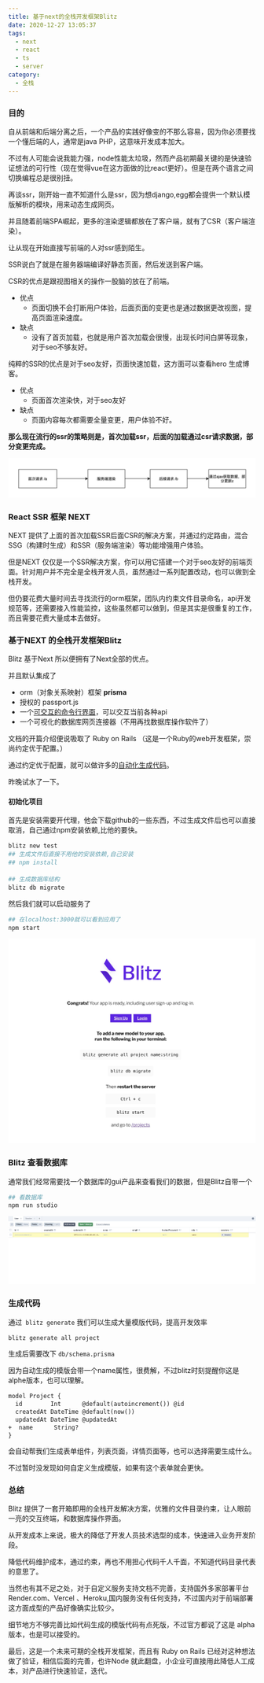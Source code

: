 ```yaml
---
title: 基于next的全栈开发框架Blitz
date: 2020-12-27 13:05:37
tags:
  - next
  - react
  - ts
  - server
category:
  - 全栈
---
```

### 目的

自从前端和后端分离之后，一个产品的实践好像变的不那么容易，因为你必须要找一个懂后端的人，通常是java PHP，这意味开发成本加大。

不过有人可能会说我能力强，node性能太垃圾，然而产品初期最关键的是快速验证想法的可行性（现在觉得vue在这方面做的比react更好）。但是在两个语言之间切换编程总是很别扭。

再谈ssr，刚开始一直不知道什么是ssr，因为想django,egg都会提供一个默认模版解析的模块，用来动态生成网页。

并且随着前端SPA崛起，更多的渲染逻辑都放在了客户端，就有了CSR（客户端渲染）。

让从现在开始直接写前端的人对ssr感到陌生。

SSR说白了就是在服务器端编译好静态页面，然后发送到客户端。

CSR的优点是跟视图相关的操作一股脑的放在了前端。
- 优点
    - 页面切换不会打断用户体验，后面页面的变更也是通过数据更改视图，提高页面渲染速度。
- 缺点
    - 没有了首页加载，也就是用户首次加载会很慢，出现长时间白屏等现象，对于seo不够友好。

纯粹的SSR的优点是对于seo友好，页面快速加载，这方面可以查看hero 生成博客。
- 优点
    - 页面首次渲染快，对于seo友好
- 缺点
    - 页面内容每次都需要全量变更，用户体验不好。
    
**那么现在流行的ssr的策略则是，首次加载ssr，后面的加载通过csr请求数据，部分变更完成。**

![渲染过程](/imgs/drawio1.png)

### React SSR 框架 NEXT

NEXT 提供了上面的首次加载SSR后面CSR的解决方案，并通过约定路由，混合SSG（构建时生成）和SSR（服务端渲染）等功能增强用户体验。

但是NEXT 仅仅是一个SSR解决方案，你可以用它搭建一个对于seo友好的前端页面。针对用户并不完全是全栈开发人员，虽然通过一系列配置改动，也可以做到全栈开发。

但仍要花费大量时间去寻找流行的orm框架，团队内约束文件目录命名，api开发规范等，还需要接入性能监控，这些虽然都可以做到，但是其实是很重复的工作，而且需要花费大量成本去做好。

### 基于NEXT 的全栈开发框架Blitz

Blitz 基于Next 所以便拥有了Next全部的优点。

并且默认集成了
- orm（对象关系映射）框架 **prisma**
- 授权的 passport.js
- 一个[可交互的命令行界面](https://blitzjs.com/docs/cli-console)，可以交互当前各种api
- 一个可视化的数据库网页连接器（不用再找数据库操作软件了）

文档的开篇介绍便说吸取了 Ruby on Rails （这是一个Ruby的web开发框架，崇尚约定优于配置。）

通过约定优于配置，就可以做许多的[自动化生成代码](https://blitzjs.com/docs/cli-generate)。

昨晚试水了一下。

#### 初始化项目

首先是安装需要开代理，他会下载github的一些东西，不过生成文件后也可以直接取消，自己通过npm安装依赖,比他的要快。

```bash
blitz new test  
## 生成文件后直接不用他的安装依赖,自己安装
## npm install

## 生成数据库结构
blitz db migrate
```

然后我们就可以启动服务了

```bash
## 在localhost:3000就可以看到应用了
npm start
```
![首页图片](/imgs/homepreview.png)

### Blitz 查看数据库

通常我们经常需要找一个数据库的gui产品来查看我们的数据，但是Blitz自带一个

```bash
## 看数据库
npm run studio
```

![数据库预览](/imgs/dbpreview.png)


### 生成代码

通过``` blitz generate``` 我们可以生成大量模版代码，提高开发效率

```
blitz generate all project
```

生成后需要改下 ```db/schema.prisma```

因为自动生成的模版会带一个name属性，很费解，不过blitz时刻提醒你这是alphe版本，也可以理解。

```
model Project {
  id        Int      @default(autoincrement()) @id
  createdAt DateTime @default(now())
  updatedAt DateTime @updatedAt
+  name      String?
}
```

会自动帮我们生成表单组件，列表页面，详情页面等，也可以选择需要生成什么。

不过暂时没发现如何自定义生成模版，如果有这个表单就会更快。


### 总结

Blitz 提供了一套开箱即用的全栈开发解决方案，优雅的文件目录约束，让人眼前一亮的交互终端，和数据库操作界面。

从开发成本上来说，极大的降低了开发人员技术选型的成本，快速进入业务开发阶段。

降低代码维护成本，通过约束，再也不用担心代码千人千面，不知道代码目录代表的意思了。

当然也有其不足之处，对于自定义服务支持文档不完善，支持国外多家部署平台Render.com、Vercel
、Heroku,国内服务没有任何支持，不过国内对于前端部署这方面成型的产品好像确实比较少。

细节地方不够完善比如代码生成的模版代码有点死版，不过官方都说了这是 alpha 版本，也是可以接受的。

最后，这是一个未来可期的全栈开发框架，而且有 Ruby on Rails 已经对这种想法做了验证，相信后面的完善，也许Node 就此翻盘，小企业可直接用此降低人工成本，对产品进行快速验证，迭代。
